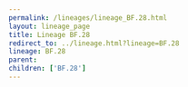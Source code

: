 ```yaml
---
permalink: /lineages/lineage_BF.28.html
layout: lineage_page
title: Lineage BF.28
redirect_to: ../lineage.html?lineage=BF.28
lineage: BF.28
parent: 
children: ['BF.28']
---
```

